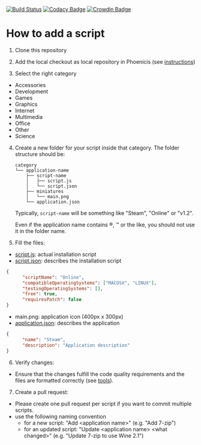 [![Build Status](https://travis-ci.com/PhoenicisOrg/scripts.svg?branch=master)](https://travis-ci.com/PhoenicisOrg/scripts)
[![Codacy Badge](https://api.codacy.com/project/badge/Grade/ff0c41daa31549e4a9bb3998ca0c87ae)](https://www.codacy.com/app/PhoenicisOrg/scripts?utm_source=github.com&amp;utm_medium=referral&amp;utm_content=PhoenicisOrg/scripts&amp;utm_campaign=Badge_Grade)
[![Crowdin Badge](https://d322cqt584bo4o.cloudfront.net/phoenicis-scripts/localized.svg)](https://crowdin.com/project/phoenicis-scripts)

# How to add a script
1. Clone this repository

2. Add the local checkout as local repository in Phoenicis (see [instructions](https://phoenicisorg.github.io/phoenicis/Users/repository/#local-directory))

3. Select the right category
  * Accessories
  * Development
  * Games
  * Graphics
  * Internet
  * Multimedia
  * Office
  * Other
  * Science
  
4. Create a new folder for your script inside that category. The folder structure should be:
    ```
    category
    └── application-name
        ├── script-name
        │   ├── script.js
        │   └── script.json
        ├── miniatures
        │   └── main.png
        └── application.json
    ```

    Typically, `script-name` will be something like "Steam", "Online" or "v1.2".
    
    Even if the application name contains ®, ™ or the like, you should not use it in the folder name.

5. Fill the files:
  * [script.js](https://phoenicisorg.github.io/scripts/Develop/script-js/): actual installation script
  * [script.json](https://phoenicisorg.github.io/scripts/Develop/script-json/): describes the installation script
  ```json
  {
		"scriptName": "Online",
		"compatibleOperatingSystems": ["MACOSX", "LINUX"],
		"testingOperatingSystems": [],
		"free": true,
		"requiresPatch": false
  }
  ```
  * main.png: application icon (400px x 300px)
  * [application.json](https://phoenicisorg.github.io/scripts/Develop/application-json/): describes the application
  ```json
  {
 		"name":	"Steam",
		"description": "Application description"
  }
  ```
  
  6. Verify changes:
  * Ensure that the changes fulfill the code quality requirements and the files are formatted correctly (see [tools](https://phoenicisorg.github.io/scripts/General/tools/)).
  
  7. Create a pull request:
  * Please create one pull request per script if you want to commit multiple scripts.
  * use the following naming convention  
       * for a new script: "Add \<application name\>" (e.g. "Add 7-zip")
       * for an updated script: "Update \<application name\> \<what changed\>" (e.g. "Update 7-zip to use Wine 2.1")
